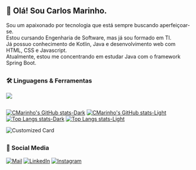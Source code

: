 ## 👋 Olá! Sou Carlos Marinho.
Sou um apaixonado por tecnologia que está sempre buscando aperfeiçoar-se. <br>
Estou cursando Engenharia de Software, mas já sou formado em TI. <br>
Já possuo conhecimento de Kotlin, Java e desenvolvimento web com HTML, CSS e Javascript. <br>
Atualmente, estou me concentrando em estudar Java com o framework Spring Boot.

##

### 🛠️ Linguagens & Ferramentas

<div align="left">
  <img src="https://skillicons.dev/icons?i=java,spring,postgres,kotlin,python,html,css,git" />
</div>

##

[![CMarinho's GitHub stats-Dark](https://github-readme-stats.vercel.app/api?username=cmarinho-dev&show_icons=true&hide_border=true&locale=pt-br&theme=tokyonight#gh-dark-mode-only)](https://github.com/cmarinho-dev/github-readme-stats#gh-dark-mode-only)
[![CMarinho's GitHub stats-Light](https://github-readme-stats.vercel.app/api?username=cmarinho-dev&show_icons=true&hide_border=true&locale=pt-br&theme=default#gh-light-mode-only)](https://github.com/cmarinho-dev/github-readme-stats#gh-light-mode-only)
[![Top Langs stats-Dark](https://github-readme-stats.vercel.app/api/top-langs/?username=cmarinho-dev&layout=compact&hide_border=true&locale=pt-br&theme=tokyonight#gh-dark-mode-only)](https://github.com/cmarinho-dev/github-readme-stats#gh-dark-mode-only)
[![Top Langs stats-Light](https://github-readme-stats.vercel.app/api/top-langs/?username=cmarinho-dev&layout=compact&hide_border=true&locale=pt-br&theme=default#gh-light-mode-only)](https://github.com/cmarinho-dev/github-readme-stats#gh-light-mode-only)

![Customized Card](https://github-readme-stats.vercel.app/api/pin?username=cmarinho-dev\&repo=my-first-web-api\&theme=tokyonight\&locale=pt-br)

##

### 💬 Social Media

[![Mail](https://img.shields.io/badge/Gmail-1a1b27?style=for-the-badge&logo=gmail&logoColor=6b9cef)](mailto:cmarinho.dev@gmail.com)
[![LinkedIn](https://img.shields.io/badge/LinkedIn-1a1b27?style=for-the-badge&logo=invision&logoColor=6b9cef)](https://www.linkedin.com/in/carlos-marinho-dev/)
[![Instagram](https://img.shields.io/badge/Instagram-1a1b27?style=for-the-badge&logo=instagram&logoColor=6b9cef)](https://www.instagram.com/carloshen.ricky/)



